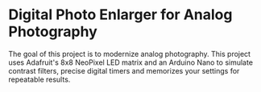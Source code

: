 # Digital Photo Enlarger for Analog Photography

The goal of this project is to modernize analog photography. This project uses Adafruit's 8x8 NeoPixel LED matrix and an Arduino Nano to simulate contrast filters, precise digital timers and memorizes your settings for repeatable results. 

